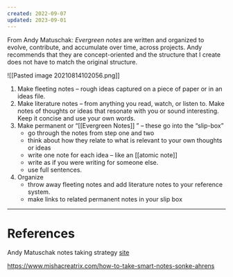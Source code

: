 ```yaml
---
created: 2022-09-07
updated: 2023-09-01
---
```

From Andy Matuschak:
_Evergreen notes_ are written and organized to evolve, contribute, and accumulate over time, across projects. Andy recommends that they are concept-oriented and the structure that I create does not have to match the original structure.

![[Pasted image 20210814102056.png]]

1.  Make fleeting notes – rough ideas captured on a piece of paper or in an ideas file.
2.  Make literature notes – from anything you read, watch, or listen to. Make notes of thoughts or ideas that resonate with you or sound interesting. Keep it concise and use your own words.
3.  Make permanent or “[[Evergreen Notes]] ” – these go into the “slip-box”
    -   go through the notes from step one and two
    -   think about how they relate to what is relevant to your own thoughts or ideas
    -   write one note for each idea – like an [[atomic note]]
    -   write as if you were writing for someone else.
    -   use full sentences.
4.  Organize
    -   throw away fleeting notes and add literature notes to your reference system.
    -   make links to related permanent notes in your slip box

---
# References
Andy Matuschak notes taking strategy [site](https://notes.andymatuschak.org/%C2%A7Note-writing_systems)

https://www.mishacreatrix.com/how-to-take-smart-notes-sonke-ahrens